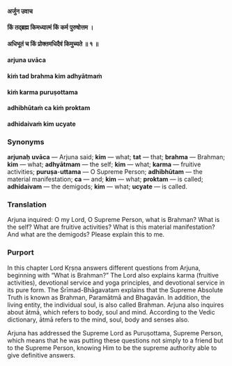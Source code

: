 #### अर्जुन उवाच
#### किं तद्‌ब्रह्म किमध्यात्मं किं कर्म पुरुषोत्तम ।
#### अधिभूतं च किं प्रोक्तमधिदैवं किमुच्यते ॥ १ ॥

#### arjuna uvāca
#### kiṁ tad brahma kim adhyātmaṁ
#### kiṁ karma puruṣottama
#### adhibhūtaṁ ca kiṁ proktam
#### adhidaivaṁ kim ucyate

### Synonyms

**arjunaḥ** **uvāca** — Arjuna said; **kim** — what; **tat** — that; **brahma** — Brahman; **kim** — what; **adhyātmam** — the self; **kim** — what; **karma** — fruitive activities; **puruṣa**-**uttama** — O Supreme Person; **adhibhūtam** — the material manifestation; **ca** — and; **kim** — what; **proktam** — is called; **adhidaivam** — the demigods; **kim** — what; **ucyate** — is called.

### Translation

Arjuna inquired: O my Lord, O Supreme Person, what is Brahman? What is the self? What are fruitive activities? What is this material manifestation? And what are the demigods? Please explain this to me.

### Purport

In this chapter Lord Kṛṣṇa answers different questions from Arjuna, beginning with “What is Brahman?” The Lord also explains karma (fruitive activities), devotional service and yoga principles, and devotional service in its pure form. The Śrīmad-Bhāgavatam explains that the Supreme Absolute Truth is known as Brahman, Paramātmā and Bhagavān. In addition, the living entity, the individual soul, is also called Brahman. Arjuna also inquires about ātmā, which refers to body, soul and mind. According to the Vedic dictionary, ātmā refers to the mind, soul, body and senses also.

Arjuna has addressed the Supreme Lord as Puruṣottama, Supreme Person, which means that he was putting these questions not simply to a friend but to the Supreme Person, knowing Him to be the supreme authority able to give definitive answers.